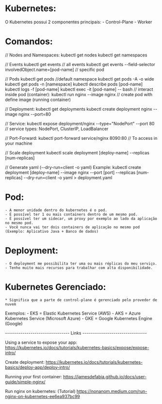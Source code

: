 Kubernetes:
===========
O Kubernetes possui 2 componentes principais:
    - Control-Plane
    - Worker


Comandos:
=========

// Nodes and Namespaces:
kubectl get nodes
kubectl get namespaces

// Events
kubectl get events // all events
kubectl get events  --field-selector involvedObject.name=[pod-name] // specific pod

// Pods
kubectl get pods //default namespace
kubectl get pods -A -o wide
kubectl get pods -n [namespace]
kubectl describe pods [pod-name]
kubectl logs -f [pod-name]
kubectl exec -it [pod-name] -- bash // interact inside pod (container):
kubectl run nginx --image nginx // create pod with define image (running container)

// Deployment: 
kubectl get deployments
kubectl create deployment nginx --image nginx --port=80

// Service:
kubectl expose deployment/nginx --type="NodePort" --port 80 // service types: NodePort, ClusterIP, LoadBalancer

// Port-Forward:
kubectl port-forward service/nginx 8090:80 // To access in your machine

// Scale deployment
kubectl scale deployment [deploy-name] --replicas [num-replicas]

// Generate yaml (--dry-run=client -o yaml)
Example: 
    kubectl create deployment [deploy-name] --image nginx --port [port] --replicas [num-replicas] --dry-run=client -o yaml > deployment.yaml

Pod:
====
    - A menor unidade dentro do kubernetes é o pod.
    - É possível ter 1 ou mais containers dentro de um mesmo pod. 
    - É possível ter um sidecar, um proxy por exemplo ao lado da aplicação no mesmo pod.
    - Você nunca vai ter dois containers de aplicação no mesmo pod (Exemplo: Aplicativo Java + Banco de dados)
    
Deployment:
===========
    - O deployment me possibilita ter uma ou mais réplicas do meu serviço.
    - Tenho muito mais recursos para trabalhar com alta disponibilidade.

Kubernetes Gerenciado: 
======================
    * Significa que a parte de control-plane é gerenciado pelo provedor de nuvem

Exemplos:
    - EKS = Elastic Kubernetes Service (AWS)
    - AKS = Azure Kubernetes Service (Microsoft Azure)
    - GKE = Google Kubernetes Engine (Google)

--------------------------------- Links ---------------------------------

Using a service to expose your app: 
https://kubernetes.io/docs/tutorials/kubernetes-basics/expose/expose-intro/

Create deployment:
https://kubernetes.io/docs/tutorials/kubernetes-basics/deploy-app/deploy-intro/

Running your first container:
https://jamesdefabia.github.io/docs/user-guide/simple-nginx/

Run nginx on kubernetes: (Tutorial)
https://nonanom.medium.com/run-nginx-on-kubernetes-ee6ea937bc99

